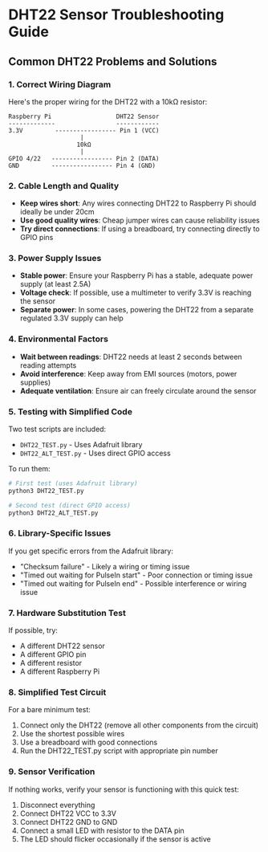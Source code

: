 # DHT22 Sensor Troubleshooting Guide

## Common DHT22 Problems and Solutions

### 1. Correct Wiring Diagram

Here's the proper wiring for the DHT22 with a 10kΩ resistor:

```
Raspberry Pi                  DHT22 Sensor
-------------                 ------------
3.3V         ----------------- Pin 1 (VCC)
                    |
                   10kΩ 
                    |
GPIO 4/22   ----------------- Pin 2 (DATA)
GND         ----------------- Pin 4 (GND)
```

### 2. Cable Length and Quality

- **Keep wires short**: Any wires connecting DHT22 to Raspberry Pi should ideally be under 20cm
- **Use good quality wires**: Cheap jumper wires can cause reliability issues
- **Try direct connections**: If using a breadboard, try connecting directly to GPIO pins

### 3. Power Supply Issues

- **Stable power**: Ensure your Raspberry Pi has a stable, adequate power supply (at least 2.5A)
- **Voltage check**: If possible, use a multimeter to verify 3.3V is reaching the sensor
- **Separate power**: In some cases, powering the DHT22 from a separate regulated 3.3V supply can help

### 4. Environmental Factors

- **Wait between readings**: DHT22 needs at least 2 seconds between reading attempts
- **Avoid interference**: Keep away from EMI sources (motors, power supplies)
- **Adequate ventilation**: Ensure air can freely circulate around the sensor

### 5. Testing with Simplified Code

Two test scripts are included:
- `DHT22_TEST.py` - Uses Adafruit library
- `DHT22_ALT_TEST.py` - Uses direct GPIO access

To run them:

```bash
# First test (uses Adafruit library)
python3 DHT22_TEST.py

# Second test (direct GPIO access)
python3 DHT22_ALT_TEST.py
```

### 6. Library-Specific Issues

If you get specific errors from the Adafruit library:

- "Checksum failure" - Likely a wiring or timing issue
- "Timed out waiting for PulseIn start" - Poor connection or timing issue
- "Timed out waiting for PulseIn end" - Possible interference or wiring issue

### 7. Hardware Substitution Test

If possible, try:
- A different DHT22 sensor
- A different GPIO pin
- A different resistor
- A different Raspberry Pi

### 8. Simplified Test Circuit

For a bare minimum test:

1. Connect only the DHT22 (remove all other components from the circuit)
2. Use the shortest possible wires
3. Use a breadboard with good connections
4. Run the DHT22_TEST.py script with appropriate pin number

### 9. Sensor Verification

If nothing works, verify your sensor is functioning with this quick test:

1. Disconnect everything
2. Connect DHT22 VCC to 3.3V
3. Connect DHT22 GND to GND
4. Connect a small LED with resistor to the DATA pin
5. The LED should flicker occasionally if the sensor is active